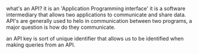 what's an API? it is an 'Application Programming interface'
it is a software intermediary that allows two applications to communicate and share data.
API's are generally used to helo in communication between two programs, a major question is how do they communicate.

an API key is sort of unique identifier that allows us to be identified when making queries from an API.
